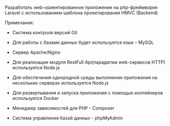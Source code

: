Разработать web-ориентированное приложение на php-фреймворке Laravel с использованием шаблона проектирования HMVC (Backend)

Примечания:

- Cистема контроля версий Git

- Для работы с базами данных будет используется язык – MySQL

- Сервер Apache/Nginx

- Для реализации модуля RestFull Api(парадигма web-сервисов HTTP) используется Node.js 

- Для обеспечения однородной среды выполнения приложения на нескольких серверах используется Node.js

- Для развертывания и запуска приложения с помощью контейнеров используется Docker

- Менеджер зависимостей для PHP - Composer

- Система управления базой данных - phpMyAdmin
